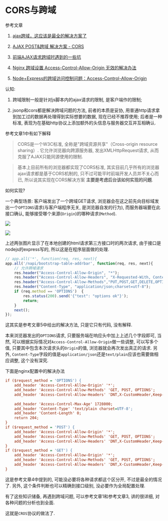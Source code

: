 # CORS与跨域

参考文章

1. [ajax跨域，这应该是最全的解决方案了](https://segmentfault.com/a/1190000012469713#articleHeader2)

2. [AJAX POST&跨域 解决方案 - CORS](http://www.cnblogs.com/Darren_code/p/cors.html)

3. [前端AJAX请求跨域时遇到的一些坑](https://icewing.cc/post/about-cross-origin.html)

4. [Nginx 跨域设置 Access-Control-Allow-Origin 无效的解决办法](http://blog.csdn.net/frank_passion/article/details/53898769)

5. [Node+Express的跨域访问控制问题：Access-Control-Allow-Origin](http://blog.csdn.net/shelly1072/article/details/55003178)

认知:

1. 跨域限制一般是针对js脚本内的ajax请求的限制, 是客户端作的限制;

2. jsonp和cors都是解决跨域问题的方法, 前者的本质是妥协, 用普通http请求拿到加工过的数据再处理得到实际想要的数据, 现在已经不推荐使用; 后者是一种标准, 表现为在基础http协议上添加额外的头信息与服务器交互并互相确认.

参考文章1中有如下解释

> CORS是一个W3C标准, 全称是"跨域资源共享"（Cross-origin resource sharing）. 它允许浏览器向跨源服务器, 发出XMLHttpRequest请求, 从而克服了AJAX只能同源使用的限制. 

> 基本上目前所有的浏览器都实现了CORS标准, 其实目前几乎所有的浏览器ajax请求都是基于CORS机制的, 只不过可能平时前端开发人员并不关心而已, 所以说其实现在CORS解决方案 **主要是考虑后台该如何实现的问题**.

如何实现? 

一个典型场景: 客户端发出了一个跨域GET请求, 浏览器会在这之前先向目标域发出一个`OPTIONS`请求(与客户端程序无关, 是浏览器自发的行为), 而服务器端要在此接口确认, 能够接受哪个来源(`Origin`)的哪种请求(`Method`).

![](https://gitimg.generals.space/3c904fad63a2982bdb0d6c753d8db9ef.png)

![](https://gitimg.generals.space/243207c202cdb020926ca662fe6961b9.png)

上述两张图片显示了在本地创建的html请求第三方接口时的两次请求, 由于接口是nodejs的express写的, 所以这是在程序层面做的处理.

```js
// app.all('*', function(req, res, next){
app.all('/napi/bootstrap-table-addrbar', function(req, res, next){
    // 允许跨域请求
    res.header("Access-Control-Allow-Origin", "*");
    res.header("Access-Control-Allow-Headers", "X-Requested-With, Content-Type, Origin");
    res.header("Access-Control-Allow-Methods","PUT,POST,GET,DELETE,OPTIONS");
    res.header("Content-Type", "application/json;charset=utf-8");
    if (req.method == 'OPTIONS')  {
        res.status(200).send('{"test": "options ok"}');
        return;
    }
    next();
});
```

这其实是参考文章5中给出的解决方法, 只是它只有代码, 没有解释. 

本来浏览器发出的`OPTIONS`请求, 只要服务端在响应头中加上上述几个字段即可, 当然, 可以根据实际情况对`Access-Control-Allow-Origin`做一些调整, 可以写多个值, 只要其中包含本次请求头的`Origin`的值, 浏览器就会再次发出真正的请求. 另外, `Content-Type`字段的值是`application/json`还是`text/plain`应该也需要做相应调整, 这个没有深究.

下面是nginx配置中的解决办法

```ini
if ($request_method = 'OPTIONS') {
    add_header 'Access-Control-Allow-Origin' '*';
    add_header 'Access-Control-Allow-Methods' 'GET, POST, OPTIONS';
    add_header 'Access-Control-Allow-Headers' 'DNT,X-CustomHeader,Keep-Alive,User-Agent,X-Requested-With,If-Modified-Since,Cache-Control,Content-Type';
    
    add_header 'Access-Control-Max-Age' 1728000;
    add_header 'Content-Type' 'text/plain charset=UTF-8';
    add_header 'Content-Length' 0;
    return 204;
}
if ($request_method = 'POST') {
    add_header 'Access-Control-Allow-Origin' '*';
    add_header 'Access-Control-Allow-Methods' 'GET, POST, OPTIONS';
    add_header 'Access-Control-Allow-Headers' 'DNT,X-CustomHeader,Keep-Alive,User-Agent,X-Requested-With,If-Modified-Since,Cache-Control,Content-Type';
}
if ($request_method = 'GET') {
    add_header 'Access-Control-Allow-Origin' '*';
    add_header 'Access-Control-Allow-Methods' 'GET, POST, OPTIONS';
    add_header 'Access-Control-Allow-Headers' 'DNT,X-CustomHeader,Keep-Alive,User-Agent,X-Requested-With,If-Modified-Since,Cache-Control,Content-Type';
}
```

这是参考文章4中提到的, 可能没必要将各种请求都这个区分开, 不过是最全的情况了. 另外, 这个条件判断也可以精确到接口级别, 没必要作为全局配置处理.

有了这些知识储备, 再遇到跨域问题, 可以参考文章1和参考文章3, 讲的很详细, 对各种问题的分析也到全面.

这就是`CROS`协议的做法了.